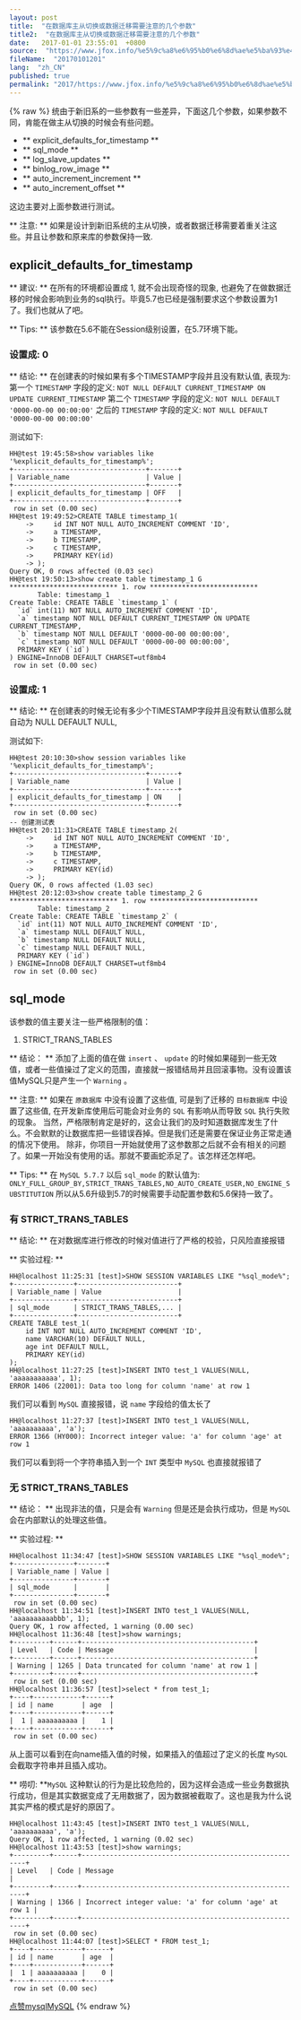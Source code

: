 ```yaml
---
layout: post
title:  "在数据库主从切换或数据迁移需要注意的几个参数"
title2:  "在数据库主从切换或数据迁移需要注意的几个参数"
date:   2017-01-01 23:55:01  +0800
source:  "https://www.jfox.info/%e5%9c%a8%e6%95%b0%e6%8d%ae%e5%ba%93%e4%b8%bb%e4%bb%8e%e5%88%87%e6%8d%a2%e6%88%96%e6%95%b0%e6%8d%ae%e8%bf%81%e7%a7%bb%e9%9c%80%e8%a6%81%e6%b3%a8%e6%84%8f%e7%9a%84%e5%87%a0%e4%b8%aa%e5%8f%82%e6%95%b0.html"
fileName:  "20170101201"
lang:  "zh_CN"
published: true
permalink: "2017/https://www.jfox.info/%e5%9c%a8%e6%95%b0%e6%8d%ae%e5%ba%93%e4%b8%bb%e4%bb%8e%e5%88%87%e6%8d%a2%e6%88%96%e6%95%b0%e6%8d%ae%e8%bf%81%e7%a7%bb%e9%9c%80%e8%a6%81%e6%b3%a8%e6%84%8f%e7%9a%84%e5%87%a0%e4%b8%aa%e5%8f%82%e6%95%b0.html"
---
```

{% raw %}
统由于新旧系的一些参数有一些差异，下面这几个参数，如果参数不同，肯能在做主从切换的时候会有些问题。 

- ** explicit_defaults_for_timestamp **
- ** sql_mode **
- ** log_slave_updates **
- ** binlog_row_image **
- ** auto_increment_increment **
- ** auto_increment_offset **

 这边主要对上面参数进行测试。 

** 注意: ** 如果是设计到新旧系统的主从切换，或者数据迁移需要着重关注这些。并且让参数和原来库的参数保持一致. 

##  explicit_defaults_for_timestamp 

** 建议: ** 在所有的环境都设置成 1, 就不会出现奇怪的现象, 也避免了在做数据迁移的时候会影响到业务的sql执行。毕竟5.7也已经是强制要求这个参数设置为1了。我们也就从了吧。 

** Tips: ** 该参数在5.6不能在Session级别设置，在5.7环境下能。 

###  设置成: 0 

** 结论: ** 在创建表的时候如果有多个TIMESTAMP字段并且没有默认值, 表现为: 第一个 ` TIMESTAMP ` 字段的定义: ` NOT NULL DEFAULT CURRENT_TIMESTAMP ON UPDATE CURRENT_TIMESTAMP ` 第二个 ` TIMESTAMP ` 字段的定义: ` NOT NULL DEFAULT '0000-00-00 00:00:00' ` 之后的 ` TIMESTAMP ` 字段的定义: ` NOT NULL DEFAULT '0000-00-00 00:00:00' `

 测试如下: 

    HH@test 19:45:58>show variables like '%explicit_defaults_for_timestamp%';
    +---------------------------------+-------+
    | Variable_name                   | Value |
    +---------------------------------+-------+
    | explicit_defaults_for_timestamp | OFF   |
    +---------------------------------+-------+
     row in set (0.00 sec)
    HH@test 19:49:52>CREATE TABLE timestamp_1(
        ->     id INT NOT NULL AUTO_INCREMENT COMMENT 'ID',
        ->     a TIMESTAMP,
        ->     b TIMESTAMP,
        ->     c TIMESTAMP,
        ->     PRIMARY KEY(id)
        -> );
    Query OK, 0 rows affected (0.03 sec)
    HH@test 19:50:13>show create table timestamp_1 G
    *************************** 1. row ***************************
           Table: timestamp_1
    Create Table: CREATE TABLE `timestamp_1` (
      `id` int(11) NOT NULL AUTO_INCREMENT COMMENT 'ID',
      `a` timestamp NOT NULL DEFAULT CURRENT_TIMESTAMP ON UPDATE CURRENT_TIMESTAMP,
      `b` timestamp NOT NULL DEFAULT '0000-00-00 00:00:00',
      `c` timestamp NOT NULL DEFAULT '0000-00-00 00:00:00',
      PRIMARY KEY (`id`)
    ) ENGINE=InnoDB DEFAULT CHARSET=utf8mb4
     row in set (0.00 sec)

###  设置成: 1 

** 结论: ** 在创建表的时候无论有多少个TIMESTAMP字段并且没有默认值那么就自动为 NULL DEFAULT NULL, 

 测试如下: 

    HH@test 20:10:30>show session variables like '%explicit_defaults_for_timestamp%';
    +---------------------------------+-------+
    | Variable_name                   | Value |
    +---------------------------------+-------+
    | explicit_defaults_for_timestamp | ON    |
    +---------------------------------+-------+
     row in set (0.00 sec)
    -- 创建测试表
    HH@test 20:11:31>CREATE TABLE timestamp_2(
        ->     id INT NOT NULL AUTO_INCREMENT COMMENT 'ID',
        ->     a TIMESTAMP,
        ->     b TIMESTAMP,
        ->     c TIMESTAMP,
        ->     PRIMARY KEY(id)
        -> );
    Query OK, 0 rows affected (1.03 sec)
    HH@test 20:12:03>show create table timestamp_2 G
    *************************** 1. row ***************************
           Table: timestamp_2
    Create Table: CREATE TABLE `timestamp_2` (
      `id` int(11) NOT NULL AUTO_INCREMENT COMMENT 'ID',
      `a` timestamp NULL DEFAULT NULL,
      `b` timestamp NULL DEFAULT NULL,
      `c` timestamp NULL DEFAULT NULL,
      PRIMARY KEY (`id`)
    ) ENGINE=InnoDB DEFAULT CHARSET=utf8mb4
     row in set (0.00 sec)

##  sql_mode 

 该参数的值主要关注一些严格限制的值： 

1.  STRICT_TRANS_TABLES 

** 结论： ** 添加了上面的值在做 ` insert ` 、 ` update ` 的时候如果碰到一些无效值，或者一些值操过了定义的范围，直接就一报错结局并且回滚事物。没有设置该值MySQL只是产生一个 ` Warning ` 。 

** 注意: ** 如果在 ` 原数据库 ` 中没有设置了这些值, 可是到了迁移的 ` 目标数据库 ` 中设置了这些值, 在开发新库使用后可能会对业务的 ` SQL ` 有影响从而导致 ` SQL ` 执行失败的现象。 当然，严格限制肯定是好的，这会让我们的及时知道数据库发生了什么。不会默默的让数据库把一些错误吞掉。但是我们还是需要在保证业务正常走通的情况下使用。 除非，你项目一开始就使用了这参数那之后就不会有相关的问题了。如果一开始没有使用的话。那就不要画蛇添足了。该怎样还怎样吧。 

** Tips: ** 在 ` MySQL 5.7.7 ` 以后 ` sql_mode ` 的默认值为: ` ONLY_FULL_GROUP_BY,STRICT_TRANS_TABLES,NO_AUTO_CREATE_USER,NO_ENGINE_SUBSTITUTION ` 所以从5.6升级到5.7的时候需要手动配置参数和5.6保持一致了。 

###  有 STRICT_TRANS_TABLES 

** 结论: ** 在对数据库进行修改的时候对值进行了严格的校验，只风险直接报错 

** 实验过程: **

    HH@localhost 11:25:31 [test]>SHOW SESSION VARIABLES LIKE "%sql_mode%";
    +---------------+-------------------------+
    | Variable_name | Value                   |
    +---------------+-------------------------+
    | sql_mode      | STRICT_TRANS_TABLES,... |
    +---------------+-------------------------+
    CREATE TABLE test_1(
        id INT NOT NULL AUTO_INCREMENT COMMENT 'ID',
        name VARCHAR(10) DEFAULT NULL,
        age int DEFAULT NULL,
        PRIMARY KEY(id)
    );
    HH@localhost 11:27:25 [test]>INSERT INTO test_1 VALUES(NULL, 'aaaaaaaaaaa', 1);
    ERROR 1406 (22001): Data too long for column 'name' at row 1

 我们可以看到 ` MySQL ` 直接报错，说 ` name ` 字段给的值太长了 

    HH@localhost 11:27:37 [test]>INSERT INTO test_1 VALUES(NULL, 'aaaaaaaaaa', 'a');
    ERROR 1366 (HY000): Incorrect integer value: 'a' for column 'age' at row 1

 我们可以看到将一个字符串插入到一个 ` INT ` 类型中 ` MySQL ` 也直接就报错了 

###  无 STRICT_TRANS_TABLES 

** 结论： ** 出现非法的值，只是会有 ` Warning ` 但是还是会执行成功，但是 ` MySQL ` 会在内部默认的处理这些值。 

** 实验过程: **

    HH@localhost 11:34:47 [test]>SHOW SESSION VARIABLES LIKE "%sql_mode%";
    +---------------+-------+
    | Variable_name | Value |
    +---------------+-------+
    | sql_mode      |       |
    +---------------+-------+
     row in set (0.00 sec)
    HH@localhost 11:34:51 [test]>INSERT INTO test_1 VALUES(NULL, 'aaaaaaaaaabbb', 1); 
    Query OK, 1 row affected, 1 warning (0.00 sec)
    HH@localhost 11:36:48 [test]>show warnings;
    +---------+------+-------------------------------------------+
    | Level   | Code | Message                                   |
    +---------+------+-------------------------------------------+
    | Warning | 1265 | Data truncated for column 'name' at row 1 |
    +---------+------+-------------------------------------------+
     row in set (0.00 sec)
    HH@localhost 11:36:57 [test]>select * from test_1;
    +----+------------+------+
    | id | name       | age  |
    +----+------------+------+
    |  1 | aaaaaaaaaa |    1 |
    +----+------------+------+
     row in set (0.00 sec)

 从上面可以看到在向name插入值的时候，如果插入的值超过了定义的长度 ` MySQL ` 会截取字符串并且插入成功。 

** 唠叨: **` MySQL ` 这种默认的行为是比较危险的，因为这样会造成一些业务数据执行成功，但是其实数据变成了无用数据了，因为数据被截取了。这也是我为什么说其实严格的模式是好的原因了。 

    HH@localhost 11:43:45 [test]>INSERT INTO test_1 VALUES(NULL, 'aaaaaaaaaa', 'a');
    Query OK, 1 row affected, 1 warning (0.02 sec)
    HH@localhost 11:43:53 [test]>show warnings;
    +---------+------+--------------------------------------------------------+
    | Level   | Code | Message                                                |
    +---------+------+--------------------------------------------------------+
    | Warning | 1366 | Incorrect integer value: 'a' for column 'age' at row 1 |
    +---------+------+--------------------------------------------------------+
     row in set (0.00 sec)
    HH@localhost 11:44:07 [test]>SELECT * FROM test_1;
    +----+------------+------+
    | id | name       | age  |
    +----+------------+------+
    |  1 | aaaaaaaaaa |    0 |
    +----+------------+------+
     row in set (0.00 sec)

[点赞](void(0))[mysql](https://www.jfox.info/go.php?url=http://ju.outofmemory.cn/tag/mysql/)[MySQL](https://www.jfox.info/go.php?url=http://ju.outofmemory.cn/tag/MySQL/)
{% endraw %}